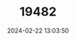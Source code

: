 ---
title: "19482"
category: "Rheocles wrightae"
draft: false
date: 2024-02-22 13:03:50
languages:
  English: ["Zona"]
---